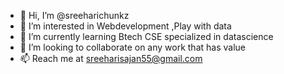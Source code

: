 - 👋 Hi, I’m @sreeharichunkz
- 👀 I’m interested in Webdevelopment ,Play with data
- 🌱 I’m currently learning Btech CSE specialized in datascience
- 💞️ I’m looking to collaborate on any work that has value
- 📫 Reach me at sreeharisajan55@gmail.com

<!---
sreeharichunkz/sreeharichunkz is a ✨ special ✨ repository because its `README.md` (this file) appears on your GitHub profile.
You can click the Preview link to take a look at your changes.
--->
